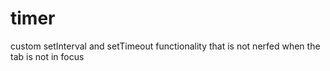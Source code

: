 # timer
custom setInterval and setTimeout functionality that is not nerfed when the tab is not in focus
